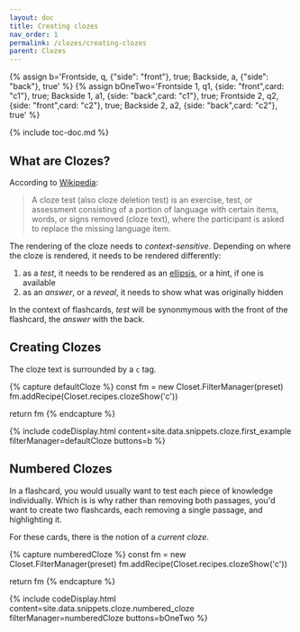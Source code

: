 ```yaml
---
layout: doc
title: Creating clozes
nav_order: 1
permalink: /clozes/creating-clozes
parent: Clozes
---
```


{% assign b='Frontside, q, {"side": "front"}, true; Backside, a, {"side": "back"}, true' %}
{% assign bOneTwo='Frontside 1, q1, {side: "front",card: "c1"}, true; Backside 1, a1, {side: "back",card: "c1"}, true; Frontside 2, q2, {side: "front",card: "c2"}, true; Backside 2, a2, {side: "back",card: "c2"}, true' %}

{% include toc-doc.md %}

## What are Clozes?

According to [Wikipedia](https://en.wikipedia.org/wiki/Cloze_test):

> A cloze test (also cloze deletion test) is an exercise, test, or assessment consisting of a portion of language with certain items, words, or signs removed (cloze text), where the participant is asked to replace the missing language item.

The rendering of the cloze needs to _context-sensitive_.
Depending on where the cloze is rendered, it needs to be rendered differently:

1. as a _test_, it needs to be rendered as an [ellipsis](https://en.wikipedia.org/wiki/Ellipsis), or a hint, if one is available
1. as an _answer_, or a _reveal_, it needs to show what was originally hidden

In the context of flashcards, _test_ will be synonmymous with the front of the flashcard, the _answer_ with the back.

## Creating Clozes

The cloze text is surrounded by a `c` tag.

{% capture defaultCloze %}
const fm = new Closet.FilterManager(preset)
fm.addRecipe(Closet.recipes.clozeShow('c'))

return fm
{% endcapture %}

{% include codeDisplay.html content=site.data.snippets.cloze.first_example filterManager=defaultCloze buttons=b %}

## Numbered Clozes

In a flashcard, you would usually want to test each piece of knowledge individually.
Which is is why rather than removing both passages, you'd want to create two flashcards, each removing a single passage, and highlighting it.

For these cards, there is the notion of a _current cloze_.

{% capture numberedCloze %}
const fm = new Closet.FilterManager(preset)
fm.addRecipe(Closet.recipes.clozeShow('c'))

return fm
{% endcapture %}

{% include codeDisplay.html content=site.data.snippets.cloze.numbered_cloze filterManager=numberedCloze buttons=bOneTwo %}

